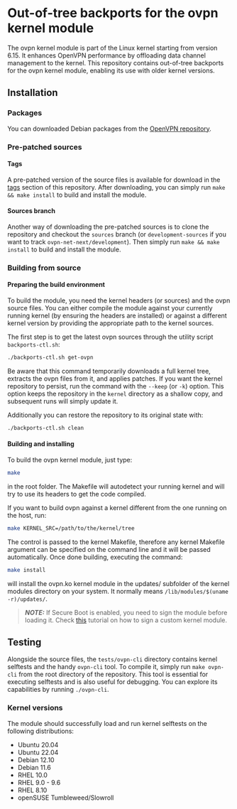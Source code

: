 # Out-of-tree backports for the ovpn kernel module

The ovpn kernel module is part of the Linux kernel starting from version 6.15. It enhances OpenVPN performance by offloading data channel management to the kernel. This repository contains out-of-tree backports for the ovpn kernel module, enabling its use with older kernel versions.

## Installation

### Packages

You can downloaded Debian packages from the [OpenVPN repository](https://download.opensuse.org/repositories/isv:/OpenVPN:/Snapshots/).

### Pre-patched sources

#### Tags

A pre-patched version of the source files is available for download in the [tags](https://github.com/OpenVPN/ovpn-backports/tags) section of this repository. After downloading, you can simply run `make && make install` to build and install the module.

#### Sources branch

Another way of downloading the pre-patched sources is to clone the repository and checkout the `sources` branch (or `development-sources` if you want to track `ovpn-net-next/development`). Then simply run `make && make install` to build and install the module.

### Building from source

#### Preparing the build environment

To build the module, you need the kernel headers (or sources) and the ovpn source files. You can either compile the module against your currently running kernel (by ensuring the headers are installed) or against a different kernel version by providing the appropriate path to the kernel sources.

The first step is to get the latest ovpn sources through the utility script `backports-ctl.sh`:

```sh
./backports-ctl.sh get-ovpn
```

Be aware that this command temporarily downloads a full kernel tree, extracts the ovpn files from it, and applies patches. If you want the kernel repository to persist, run the command with the `--keep` (or `-k`) option. This option keeps the repository in the `kernel` directory as a shallow copy, and subsequent runs will simply update it.

Additionally you can restore the repository to its original state with:

```sh
./backports-ctl.sh clean
```

#### Building and installing

To build the ovpn kernel module, just type:

```sh
make
```

in the root folder. The Makefile will autodetect your running kernel and will try to use its headers to get the code compiled.

If you want to build ovpn against a kernel different from the one running on the host, run:

```sh
make KERNEL_SRC=/path/to/the/kernel/tree
```

The control is passed to the kernel Makefile, therefore any kernel Makefile argument can be specified on the command line and it will be passed automatically. Once done building, executing the command:

```sh
make install
```

will install the ovpn.ko kernel module in the updates/ subfolder of the kernel modules directory on your system. It normally means `/lib/modules/$(uname -r)/updates/`.

> **_NOTE:_** If Secure Boot is enabled, you need to sign the module before loading it. Check [this](https://askubuntu.com/questions/760671/could-not-load-vboxdrv-after-upgrade-to-ubuntu-16-04-and-i-want-to-keep-secur/768310#768310) tutorial on how to sign a custom kernel module.

## Testing

Alongside the source files, the `tests/ovpn-cli` directory contains kernel selftests and the handy `ovpn-cli` tool. To compile it, simply run `make ovpn-cli` from the root directory of the repository.
This tool is essential for executing selftests and is also useful for debugging. You can explore its capabilities by running `./ovpn-cli`.

### Kernel versions

The module should successfully load and run kernel selftests on the following distributions:
 - Ubuntu 20.04
 - Ubuntu 22.04
 - Debian 12.10
 - Debian 11.6
 - RHEL 10.0
 - RHEL 9.0 - 9.6
 - RHEL 8.10
 - openSUSE Tumbleweed/Slowroll
